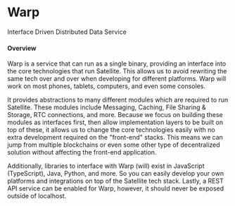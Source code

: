 # Warp

Interface Driven Distributed Data Service

#### Overview

Warp is a service that can run as a single binary, providing an interface into the core technologies that run Satellite. This allows us to avoid rewriting the same tech over and over when developing for different platforms. Warp will work on most phones, tablets, computers, and even some consoles.

It provides abstractions to many different modules which are required to run Satellite. These modules include Messaging, Caching, File Sharing & Storage, RTC connections, and more. Because we focus on building these modules as interfaces first, then allow implementation layers to be built on top of these, it allows us to change the core technologies easily with no extra development required on the "front-end" stacks. This means we can jump from multiple blockchains or even some other type of decentralized solution without affecting the front-end application.

Additionally, libraries to interface with Warp (will) exist in JavaScript (TypeScript), Java, Python, and more. So you can easily develop your own platforms and integrations on top of the Satellite tech stack. Lastly, a REST API service can be enabled for Warp, however, it should never be exposed outside of localhost.
